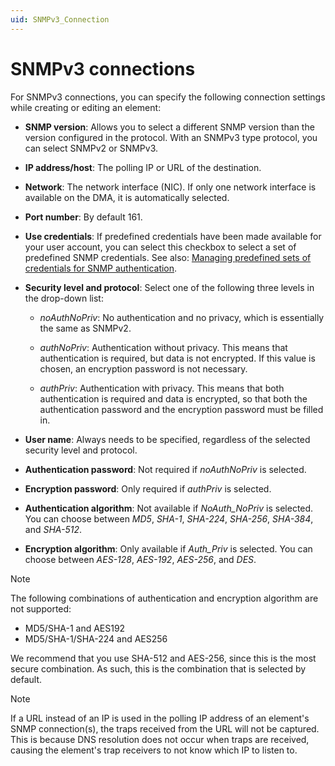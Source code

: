 ```yaml
---
uid: SNMPv3_Connection
---
```


# SNMPv3 connections

For SNMPv3 connections, you can specify the following connection settings while creating or editing an element:

- **SNMP version**: Allows you to select a different SNMP version than the version configured in the protocol. With an SNMPv3 type protocol, you can select SNMPv2 or SNMPv3.

- **IP address/host**: The polling IP or URL of the destination.

- **Network**: The network interface (NIC). If only one network interface is available on the DMA, it is automatically selected.

- **Port number**: By default 161.

- **Use credentials**: If predefined credentials have been made available for your user account, you can select this checkbox to select a set of predefined SNMP credentials. See also: [Managing predefined sets of credentials for SNMP authentication](xref:Managing_predefined_sets_of_credentials_for_SNMP_authentication).

- **Security level and protocol**: Select one of the following three levels in the drop-down list:

  - *noAuthNoPriv*: No authentication and no privacy, which is essentially the same as SNMPv2.

  - *authNoPriv*: Authentication without privacy. This means that authentication is required, but data is not encrypted. If this value is chosen, an encryption password is not necessary.

  - *authPriv*: Authentication with privacy. This means that both authentication is required and data is encrypted, so that both the authentication password and the encryption password must be filled in.

- **User name**: Always needs to be specified, regardless of the selected security level and protocol.

- **Authentication password**: Not required if *noAuthNoPriv* is selected.

- **Encryption password**: Only required if *authPriv* is selected.

- **Authentication algorithm**: Not available if *NoAuth_NoPriv* is selected. You can choose between *MD5*, *SHA-1*, *SHA-224*, *SHA-256*, *SHA-384*, and *SHA-512*.

- **Encryption algorithm**: Only available if *Auth_Priv* is selected. You can choose between *AES-128*, *AES-192*, *AES-256*, and *DES*.

> [!NOTE]
> The following combinations of authentication and encryption algorithm are not supported:
>
> - MD5/SHA-1 and AES192
> - MD5/SHA-1/SHA-224 and AES256
>
> We recommend that you use SHA-512 and AES-256, since this is the most secure combination. As such, this is the combination that is selected by default.

> [!NOTE]
> If a URL instead of an IP is used in the polling IP address of an element's SNMP connection(s), the traps received from the URL will not be captured. This is because DNS resolution does not occur when traps are received, causing the element's trap receivers to not know which IP to listen to.
